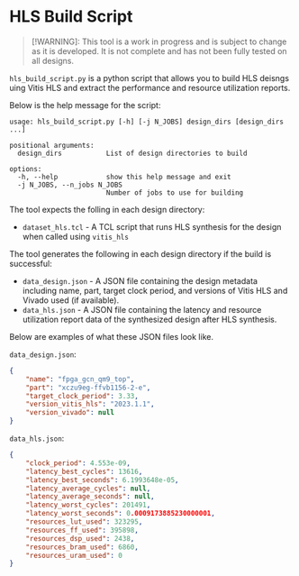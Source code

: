 # HLS Build Script

> [!WARNING]: This tool is a work in progress and is subject to change as it is developed. It is not complete and has not been fully tested on all designs.

`hls_build_script.py` is a python script that allows you to build HLS deisngs uing Vitis HLS and extract the performance and resource utilization reports.

Below is the help message for the script:

```text
usage: hls_build_script.py [-h] [-j N_JOBS] design_dirs [design_dirs ...]

positional arguments:
  design_dirs           List of design directories to build

options:
  -h, --help            show this help message and exit
  -j N_JOBS, --n_jobs N_JOBS
                        Number of jobs to use for building
```

The tool expects the folling in each design directory:
- `dataset_hls.tcl` - A TCL script that runs HLS synthesis for the design when called using `vitis_hls`

The tool generates the following in each design directory if the build is successful:
- `data_design.json` - A JSON file containing the design metadata including name, part, target clock period, and versions of Vitis HLS and Vivado used (if available).
- `data_hls.json` - A JSON file containing the latency and resource utilization report data of the synthesized design after HLS synthesis.

Below are examples of what these JSON files look like.

`data_design.json`:
```json
{
    "name": "fpga_gcn_qm9_top",
    "part": "xczu9eg-ffvb1156-2-e",
    "target_clock_period": 3.33,
    "version_vitis_hls": "2023.1.1",
    "version_vivado": null
}
```

`data_hls.json`:
```json
{
    "clock_period": 4.553e-09,
    "latency_best_cycles": 13616,
    "latency_best_seconds": 6.1993648e-05,
    "latency_average_cycles": null,
    "latency_average_seconds": null,
    "latency_worst_cycles": 201491,
    "latency_worst_seconds": 0.0009173885230000001,
    "resources_lut_used": 323295,
    "resources_ff_used": 395898,
    "resources_dsp_used": 2438,
    "resources_bram_used": 6860,
    "resources_uram_used": 0
}
```